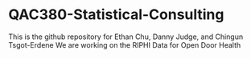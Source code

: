 # QAC380-Statistical-Consulting
This is the github repository for Ethan Chu, Danny Judge, and Chingun Tsgot-Erdene
We are working on the RIPHI Data for Open Door Health